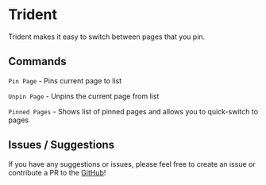 # Trident

Trident makes it easy to switch between pages that you pin.

## Commands

`Pin Page` - Pins current page to list

`Unpin Page` - Unpins the current page from list

`Pinned Pages` - Shows list of pinned pages and allows you to quick-switch to pages

## Issues / Suggestions

If you have any suggestions or issues, please feel free to create an issue or contribute a PR to the [GitHub](https://github.com/A-Mackey/Trident)!
